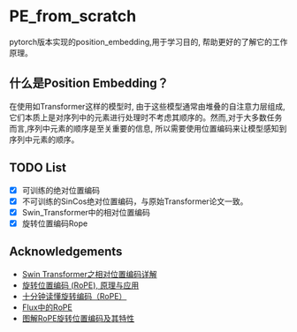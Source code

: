 # PE_from_scratch
pytorch版本实现的position_embedding,用于学习目的, 帮助更好的了解它的工作原理。

## 什么是Position Embedding？

在使用如Transformer这样的模型时, 由于这些模型通常由堆叠的自注意力层组成,它们本质上是对序列中的元素进行处理时不考虑其顺序的。然而,对于大多数任务而言,序列中元素的顺序是至关重要的信息, 所以需要使用位置编码来让模型感知到序列中元素的顺序。

## TODO List
- [x] 可训练的绝对位置编码
- [x] 不可训练的SinCos绝对位置编码，与原始Transformer论文一致。
- [x] Swin_Transformer中的相对位置编码
- [x] 旋转位置编码Rope

## Acknowledgements
- [Swin Transformer之相对位置编码详解](https://www.zhihu.com/tardis/zm/art/577855860?source_id=1005)
- [旋转位置编码 (RoPE), 原理与应用](https://vortezwohl.github.io/nlp/2025/05/22/%E8%AF%A6%E8%A7%A3%E6%97%8B%E8%BD%AC%E4%BD%8D%E7%BD%AE%E7%BC%96%E7%A0%81.html#rope-%E7%9A%84%E5%AE%9E%E7%8E%B0-%E5%9F%BA%E4%BA%8E-torch)
- [十分钟读懂旋转编码（RoPE）](https://www.zhihu.com/tardis/bd/art/647109286)
- [Flux中的RoPE](https://github.com/black-forest-labs/flux/blob/main/src/flux/math.py)
- [图解RoPE旋转位置编码及其特性](https://mp.weixin.qq.com/s/-1xVXjoM0imXMC7DKqo-Gw)
